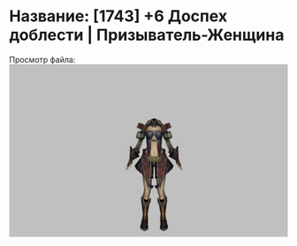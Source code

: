 # Название: [1743] +6 Доспех доблести | Призыватель-Женщина

Просмотр файла:
![p090003.png](p090003.png)